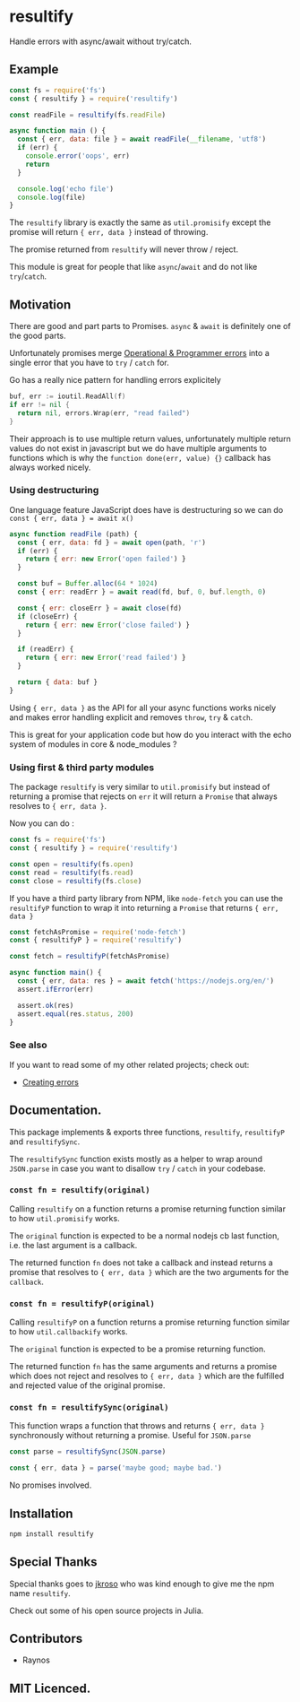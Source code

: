 # resultify

Handle errors with async/await without try/catch.

## Example

```js
const fs = require('fs')
const { resultify } = require('resultify')

const readFile = resultify(fs.readFile)

async function main () {
  const { err, data: file } = await readFile(__filename, 'utf8')
  if (err) {
    console.error('oops', err)
    return
  }

  console.log('echo file')
  console.log(file)
}
```

The `resultify` library is exactly the same as `util.promisify`
except the promise will return `{ err, data }` instead of throwing.

The promise returned from `resultify` will never throw / reject.

This module is great for people that like `async`/`await` and
do not like `try`/`catch`.

## Motivation

There are good and part parts to Promises. `async` & `await` is
definitely one of the good parts.

Unfortunately promises merge [Operational & Programmer errors](https://www.joyent.com/node-js/production/design/errors)
into a single error that you have to `try` / `catch` for.

Go has a really nice pattern for handling errors explicitely

```go
buf, err := ioutil.ReadAll(f)
if err != nil {
  return nil, errors.Wrap(err, "read failed")
}
```

Their approach is to use multiple return values, unfortunately
multiple return values do not exist in javascript but we do
have multiple arguments to functions which is why the
`function done(err, value) {}` callback has always worked nicely.

### Using destructuring

One language feature JavaScript does have is destructuring so
we can do `const { err, data } = await x()`

```js
async function readFile (path) {
  const { err, data: fd } = await open(path, 'r')
  if (err) {
    return { err: new Error('open failed') }
  }

  const buf = Buffer.alloc(64 * 1024)
  const { err: readErr } = await read(fd, buf, 0, buf.length, 0)

  const { err: closeErr } = await close(fd)
  if (closeErr) {
    return { err: new Error('close failed') }
  }

  if (readErr) {
    return { err: new Error('read failed') }
  }

  return { data: buf }
}
```

Using `{ err, data }` as the API for all your async functions
works nicely and makes error handling explicit and removes
`throw`, `try` & `catch`.

This is great for your application code but how do you
interact with the echo system of modules in core & node_modules ?

### Using first & third party modules

The package `resultify` is very similar to `util.promisify` but
instead of returning a promise that rejects on `err` it will
return a `Promise` that always resolves to `{ err, data }`.

Now you can do :

```js
const fs = require('fs')
const { resultify } = require('resultify')

const open = resultify(fs.open)
const read = resultify(fs.read)
const close = resultify(fs.close)
```

If you have a third party library from NPM, like `node-fetch` you
can use the `resultifyP` function to wrap it into returning
a `Promise` that returns `{ err, data }`

```js
const fetchAsPromise = require('node-fetch')
const { resultifyP } = require('resultify')

const fetch = resultifyP(fetchAsPromise)

async function main() {
  const { err, data: res } = await fetch('https://nodejs.org/en/')
  assert.ifError(err)

  assert.ok(res)
  assert.equal(res.status, 200)
}
```

### See also

If you want to read some of my other related projects; check out:

 - [Creating errors](https://github.com/Raynos/error)

## Documentation.

This package implements & exports three functions, `resultify`,
`resultifyP` and `resultifySync`.

The `resultifySync` function exists mostly as a helper to wrap
around `JSON.parse` in case you want to disallow `try` / `catch`
in your codebase.

### `const fn = resultify(original)`

Calling `resultify` on a function returns a promise returning
function similar to how `util.promisify` works.

The `original` function is expected to be a normal nodejs cb last
function, i.e. the last argument is a callback.

The returned function `fn` does not take a callback and instead
returns a promise that resolves to `{ err, data }` which are the
two arguments for the `callback`.

### `const fn = resultifyP(original)`

Calling `resultifyP` on a function returns a promise returning
function similar to how `util.callbackify` works.

The `original` function is expected to be a promise returning
function.

The returned function `fn` has the same arguments and returns
a promise which does not reject and resolves to `{ err, data }`
which are the fulfilled and rejected value of the original promise.

### `const fn = resultifySync(original)`

This function wraps a function that throws and returns `{ err, data }`
synchronously without returning a promise. Useful for `JSON.parse`

```js
const parse = resultifySync(JSON.parse)

const { err, data } = parse('maybe good; maybe bad.')
```

No promises involved.

## Installation

```sh
npm install resultify
```

## Special Thanks

Special thanks goes to [jkroso](https://github.com/jkroso) who
was kind enough to give me the npm name `resultify`.

Check out some of his open source projects in Julia.

## Contributors

 - Raynos

## MIT Licenced.
